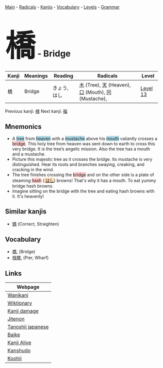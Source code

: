 <style> bigfont {font-size: 100px}</style>
[Main](../README.md) -
[Radicals](../radicals.md) -
[Kanjis](../kanjis.md) -
[Vocabulary](../vocabulary.md) -
[Levels](../levels.md) -
[Grammar](../grammar.md)
# <bigfont> 橋</bigfont> - Bridge 

| Kanji | Meanings | Reading | Radicals | Level |
| --- | --- | --- | --- | --- |
| 橋 | Bridge | きょう, はし | [木](../radicals/木.md) (Tree), [天](../radicals/天.md) (Heaven), [口](../radicals/口.md) (Mouth), [冋](../radicals/冋.md) (Mustache),  | [Level 13](../levels/wk_level13.md) |

Previous kanji: [様](様.md) Next kanji: [福](福.md) 

## Mnemonics
 * A <span style="background-color:#ADD8E6"> tree</span> from <span style="background-color:#ADD8E6"> heaven</span> with a <span style="background-color:#ADD8E6"> mustache</span> above his <span style="background-color:#ADD8E6"> mouth</span> valiantly crosses a <span style="background-color:#ffcccb"> bridge</span>. This holy tree from heaven was sent down to earth to cross this very bridge. It is the tree’s angelic mission. Also the tree has a mouth and a mustache.
* Picture this majestic tree as it crosses the bridge. Its mustache is very distinguished. Hear its roots and branches swaying, creaking, and cracking in the wind.
* The tree finishes crossing the <span style="background-color:#ffcccb"> bridge</span> and on the other side is a plate of steaming <span style="background-color:#ffcccb"> hash</span> (<span style="background-color:#fed8b1"> [はし](https://jisho.org/search/はし)</span>) browns! That's why it has a mouth. To eat yummy bridge hash browns.
* Imagine sitting on the bridge with the tree and eating hash browns with it. It's heavenly! 


## Similar kanjis
 * [矯](矯.md) (Correct, Straighten)


## Vocabulary
 * [橋](../vocabulary/橋.md), (Bridge)
* [桟橋](../vocabulary/橋.md), (Pier, Wharf)



## Links 

| Webpage |
| --- |
| [Wanikani          ](https://www.wanikani.com/kanji/橋) |
| [Wiktionary        ](https://en.wiktionary.org/wiki/橋) |
| [Kanji damage      ](http://www.kanjidamage.com/kanji/search?utf8=✓&q=橋) |
| [Jitenon           ](https://jitenon.com/kanji/橋) |
| [Tanoshii japanese ](https://www.tanoshiijapanese.com/dictionary/kanji.cfm?k=橋) |
| [Baike             ](https://baike.baidu.com/item/橋) |
| [Kanji Alive       ](https://app.kanjialive.com/橋) |
| [Kanshudo          ](https://www.kanshudo.com/searchmn?q=橋) |
| [Koohii            ](https://kanji.koohii.com/study/kanji/橋) |
